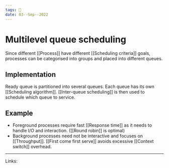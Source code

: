 ```yaml
---
tags: 🌱
date: 03--Sep--2022
---
```


# Multilevel queue scheduling

Since different [[Process]] have different [[Scheduling criteria]] goals, processes can be categorised into groups and placed into different queues.

## Implementation
Ready queue is partitioned into several queues. Each queue has its own [[Scheduling algorithm]]. [[Inter-queue scheduling]] is then used to schedule which queue to service.

## Example
- Foreground processes require fast [[Response time]] as it needs to handle I/O and interaction. ([[Round robin]] is optimal)
- Background processes need not be interactive and focuses on [[Throughput]]. [[First come first serve]] avoids excessive [[Context switch]] overhead.

---
Links: 